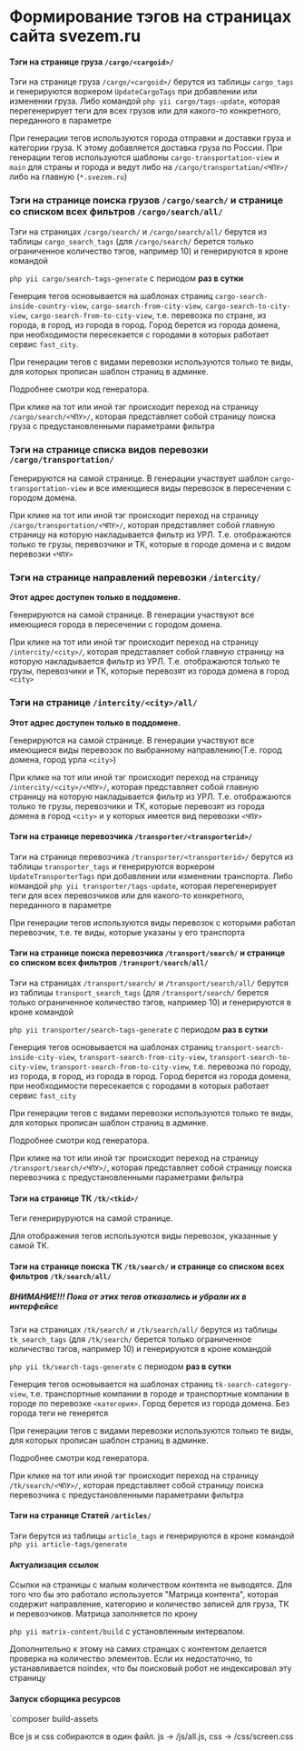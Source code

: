 # Формирование тэгов на страницах сайта svezem.ru

#### Тэги на странице груза `/cargo/<cargoid>/`

Тэги на странице груза `/cargo/<cargoid>/` берутся из таблицы `cargo_tags` и генерируются воркером `UpdateCargoTags` при добавлении или изменении груза. Либо командой `php yii cargo/tags-update`, которая
перегенерирует теги для всех грузов или для какого-то конкретного, переданного в параметре

При генерации тегов используются города отправки и доставки груза и категории груза. К этому добавляется доставка груза по России.
При генерации тегов используются шаблоны `cargo-transportation-view` и `main` для страны и города и ведут либо на `/cargo/transportation/<ЧПУ>/` либо на главную (`*.svezem.ru`)

### Тэги на странице поиска грузов `/cargo/search/` и странице со списком всех фильтров `/cargo/search/all/`

Тэги на страницах `/cargo/search/` и `/cargo/search/all/` берутся из таблицы `cargo_search_tags` (для `/cargo/search/` берется только ограниченное количество тэгов, например 10) и генерируются в кроне командой

`php yii cargo/search-tags-generate` с периодом __раз в сутки__

Генерция тегов основывается на шаблонах страниц `cargo-search-inside-country-view`, `cargo-search-from-city-view`, `cargo-search-to-city-view`,
`cargo-search-from-to-city-view`, т.е. перевозка по стране, из города, в город, из города в город.
Город берется из города домена, при необходимости пересекается с городами в которых работает сервис `fast_city`.

При генерации тегов с видами перевозки используются только те виды, для которых прописан шаблон страниц в админке.

Подробнее смотри код генератора.

При клике на тот или иной тэг происходит переход на страницу `/cargo/search/<ЧПУ>/`, которая представляет собой страницу поиска груза с предустановленными параметрами фильтра

### Тэги на странице списка видов перевозки `/cargo/transportation/`

Генерируются на самой странице. В генерации участвует шаблон `cargo-transportation-view` и все имеющиеся виды перевозок в пересечении с городом домена.

При клике на тот или иной тэг происходит переход на страницу `/cargo/transportation/<ЧПУ>/`, которая представляет собой главную страницу на которую накладывается фильтр из УРЛ. Т.е. отображаются только те грузы, перевозчики и ТК, которые
в городе домена и с видом перевозки `<ЧПУ>`

### Тэги на странице направлений перевозки `/intercity/`

__Этот адрес доступен только в поддомене.__

Генерируются на самой странице. В генерации участвуют все имеющиеся города в пересечении с городом домена.

При клике на тот или иной тэг происходит переход на страницу `/intercity/<city>/`, которая представляет собой главную страницу на которую накладывается фильтр из УРЛ. Т.е. отображаются только те грузы, перевозчики и ТК, которые
перевозят из города домена в город `<city>`

### Тэги на странице `/intercity/<city>/all/`

__Этот адрес доступен только в поддомене.__

Генерируются на самой странице. В генерации участвуют все имеющиеся виды перевозок по выбранному направлению(Т.е. город домена, город урла `<city>`)

При клике на тот или иной тэг происходит переход на страницу `/intercity/<city>/<ЧПУ>/`, которая представляет собой главную страницу на которую накладывается фильтр из УРЛ. Т.е. отображаются только те грузы, перевозчики и ТК, которые
перевозят из города домена в город `<city>` и у которых имеется вид перевозки `<ЧПУ>`

#### Тэги на странице перевозчика `/transporter/<transporterid>/`

Тэги на странице перевозчика `/transporter/<transporterid>/` берутся из таблицы `transporter_tags` и генерируются воркером `UpdateTransporterTags` при добавлении или изменении транспорта. Либо командой `php yii transporter/tags-update`, которая
перегенерирует теги для всех перевозчиков или для какого-то конкретного, переданного в параметре

При генерации тегов используются виды перевозок с которыми работал перевозчик, т.е. те виды, которые указаны у его транспорта

#### Тэги на странице поиска перевозчика `/transport/search/` и странице со списком всех фильтров `/transport/search/all/`

Тэги на страницах `/transport/search/` и `/transport/search/all/` берутся из таблицы `transport_search_tags` (для `/transport/search/` берется только ограниченное количество тэгов, например 10) и генерируются в кроне командой

`php yii transporter/search-tags-generate` с периодом __раз в сутки__

Генерция тегов основывается на шаблонах страниц `transport-search-inside-city-view`, `transport-search-from-city-view`, `transport-search-to-city-view`,
`transport-search-from-to-city-view`, т.е. перевозка по городу, из города, в город, из города в город.
Город берется из города домена, при необходимости пересекается с городами в которых работает сервис `fast_city`

При генерации тегов с видами перевозки используются только те виды, для которых прописан шаблон страниц в админке.

Подробнее смотри код генератора.

При клике на тот или иной тэг происходит переход на страницу `/transport/search/<ЧПУ>/`, которая представляет собой страницу поиска перевозчика с предустановленными параметрами фильтра

#### Тэги на странице ТК `/tk/<tkid>/`

Теги генерируруются на самой странице.

Для отображения тегов используются виды перевозок, указанные у самой ТК.

#### Тэги на странице поиска ТК `/tk/search/` и странице со списком всех фильтров `/tk/search/all/`

##### ВНИМАНИЕ!!! Пока от этих тегов отказались и убрали их в интерфейсе

Тэги на страницах `/tk/search/` и `/tk/search/all/` берутся из таблицы `tk_search_tags` (для `/tk/search/` берется только ограниченное количество тэгов, например 10) и генерируются в кроне командой

`php yii tk/search-tags-generate` с периодом __раз в сутки__

Генерция тегов основывается на шаблонах страниц `tk-search-category-view`, т.е. транспортные компании в городе и транспортные компании в городе по перевозке `<категория>`.
Город берется из города домена. Без города теги не генерятся

При генерации тегов с видами перевозки используются только те виды, для которых прописан шаблон страниц в админке.

Подробнее смотри код генератора.

При клике на тот или иной тэг происходит переход на страницу `/tk/search/<ЧПУ>/`, которая представляет собой страницу поиска перевозчика с предустановленными параметрами фильтра

#### Тэги на странице Статей `/articles/`
Тэги берутся из таблицы `article_tags` и генерируются в кроне командой
`php yii article-tags/generate`

#### Актуализация ссылок

Ссылки на страницы с малым количеством контента не выводятся. Для того что бы это работало используется "Матрица контента", которая содержит направление, категорию и
количество записей для груза, ТК и перевозчиков. Матрица заполняется по крону

`php yii matrix-content/build` с установленным интервалом.

Дополнительно к этому на самих странцах с контентом делается проверка на количество элементов. Если их недостаточно, то устанавливается noindex, что бы
поисковый робот не индексировал эту страницу

#### Запуск сборщика ресурсов
`composer build-assets

Все js и css собираются в один файл. js -> /js/all.js, css -> /css/screen.css
